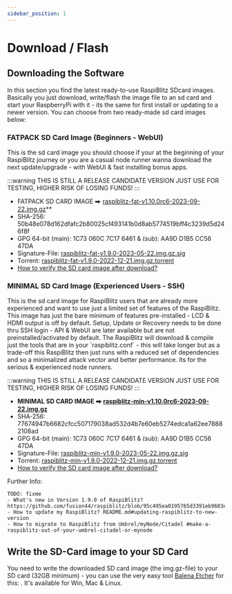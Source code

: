 ```yaml
---
sidebar_position: 1
---
```


# Download / Flash
## Downloading the Software

In this section you find the latest ready-to-use RaspiBlitz SDcard images. Basically you just download, write/flash the image file to an sd card and start your RaspberryPi with it - its the same for first install or updating to a newer version. You can choose from two ready-made sd card images below:

### FATPACK SD Card Image (Beginners - WebUI)

This is the sd card image you should choose if your at the beginning of your RaspiBlitz journey or you are a casual node runner wanna download the next update/upgrade - with WebUI & fast installing bonus apps.

:::warning
THIS IS STILL A RELEASE CANDIDATE VERSION JUST USE FOR TESTING, HIGHER RISK OF LOSING FUNDS!
:::

- FATPACK SD CARD IMAGE ⮕ [raspiblitz-fat-v1.10.0rc6-2023-09-22.img.gz](https://raspiblitz.fulmo.org/images/raspiblitz-fat-v1.10.0rc6-2023-09-22.img.gz)**
- SHA-256: 50b48e078d162dfafc2b80025cf493141b0d8ab5774519bff4c3239d5d246f8f
- GPG 64-bit (main): 1C73 060C 7C17 6461 & (sub): AA9D D1B5 CC56 47DA
- Signature-File: [raspiblitz-fat-v1.9.0-2023-05-22.img.gz.sig](https://raspiblitz.fulmo.org/images/raspiblitz-fat-v1.9.0-2023-05-22.img.gz.sig)
- Torrent: [raspiblitz-fat-v1.9.0-2022-12-21.img.gz.torrent](https://github.com/rootzoll/raspiblitz/raw/dev/home.admin/assets/raspiblitz-fat-v1.9.0-2023-05-22.img.gz.torrent)
- [How to verify the SD card image after download?](../../faq/faq.md#how-to-verify-the-sd-card-image-after-download)

### MINIMAL SD Card Image (Experienced Users - SSH)

This is the sd card image for RaspiBlitz users that are already more experienced and want to use just a limited set of features of the RaspiBlitz. This image has just the bare minimum of features pre-installed - LCD & HDMI output is off by default. Setup, Update or Recovery needs to be done thru SSH login - API & WebUI are later available but are not preinstalled/activated by default. The RaspiBlitz will download & compile just the tools that are in your ´raspiblitz.conf´ - this will take longer but as a trade-off this RaspiBlitz then just runs with a reduced set of dependencies and so a minimalized attack vector and better performance. Its for the serious & experienced node runners.

:::warning
THIS IS STILL A RELEASE CANDIDATE VERSION JUST USE FOR TESTING, HIGHER RISK OF LOSING FUNDS!
:::


- **MINIMAL SD CARD IMAGE ⮕ [raspiblitz-min-v1.10.0rc6-2023-09-22.img.gz](https://raspiblitz.fulmo.org/images/raspiblitz-min-v1.10.0rc6-2023-09-22.img.gz)**
- SHA-256: 77674947b6682cfcc507179038ad532d4b7e60eb5274edca1a62ee78882108ad
- GPG 64-bit (main): 1C73 060C 7C17 6461 & (sub): AA9D D1B5 CC56 47DA
- Signature-File: [raspiblitz-min-v1.9.0-2023-05-22.img.gz.sig](https://raspiblitz.fulmo.org/images/raspiblitz-min-v1.9.0-2023-05-22.img.gz.sig)
- Torrent: [raspiblitz-min-v1.9.0-2022-12-21.img.gz.torrent](https://github.com/rootzoll/raspiblitz/raw/dev/home.admin/assets/raspiblitz-min-v1.9.0-2023-05-22.img.gz.torrent)
- [How to verify the SD card image after download?](../../faq/faq.md#how-to-verify-the-sd-card-image-after-download)

Further Info:

```
TODO: fixme
- What's new in Version 1.9.0 of RaspiBlitz? https://github.com/fusion44/raspiblitz/blob/95c495ea0195765d3391eb9603e6cdeb24075c2c/CHANGES.md
- How to update my RaspiBlitz? README.md#updating-raspiblitz-to-new-version
- How to migrate to RaspiBlitz from Umbrel/myNode/Citadel #make-a-raspiblitz-out-of-your-umbrel-citadel-or-mynode
```
## Write the SD-Card image to your SD Card

You need to write the downloaded SD card image (the img.gz-file) to your SD card (32GB minimum) - you can use the very easy tool [Balena Etcher](https://www.balena.io/etcher/) for this: .
It's available for Win, Mac & Linux.
